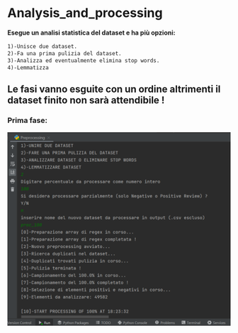 # Analysis_and_processing
 
 __Esegue un analisi statistica del dataset e ha più opzioni:__ 
     
    1)-Unisce due dataset.
    2)-Fa una prima pulizia del dataset.
    3)-Analizza ed eventualmente elimina stop words.
    4)-Lemmatizza

## Le fasi vanno esguite con un ordine altrimenti il dataset finito non sarà attendibile !
### Prima fase:

![Screenshot](MyScripts/OUTPUTS/Fasi_di_pulizia/1a_Fase.png)
